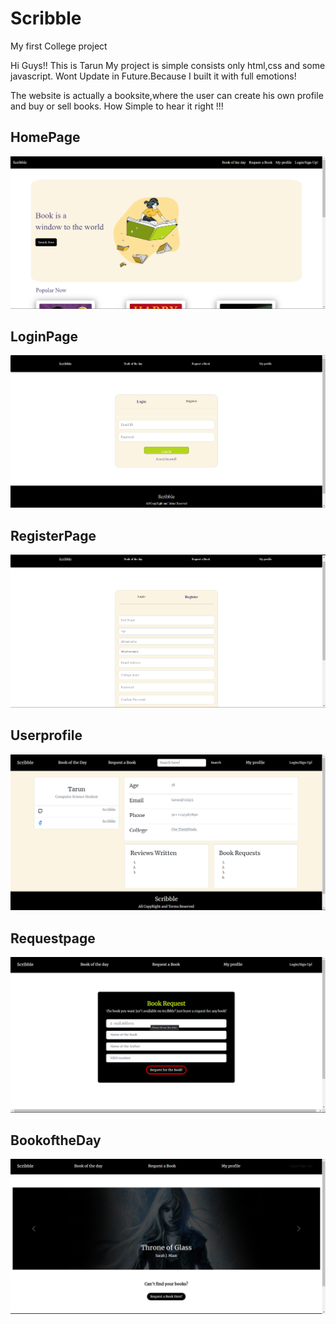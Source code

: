 # Scribble
My first College project

Hi Guys!! This is Tarun
My project is simple consists only html,css and some javascript.
Wont Update in Future.Because I built it with full emotions!

The website is actually a booksite,where the user can create his own profile and buy or sell books.
How Simple to hear it right !!!


## HomePage
![HomePage Image](https://github.com/tarunmanoharann/Scribble/blob/main/photos/Home.png)

## LoginPage
![LoginPage Image](https://github.com/tarunmanoharann/Scribble/blob/main/photos/Login.png)

## RegisterPage
![RegisterPage Image](https://github.com/tarunmanoharann/Scribble/blob/main/photos/Register.png)

## Userprofile
![Userprofile Image](https://github.com/tarunmanoharann/Scribble/blob/main/photos/Userprofile.png)

## Requestpage
![Requestpage Image](https://github.com/tarunmanoharann/Scribble/blob/main/photos/Requestpage.png)

## BookoftheDay
![Bookoftheday Image](https://github.com/tarunmanoharann/Scribble/blob/main/photos/bookofday.png)
